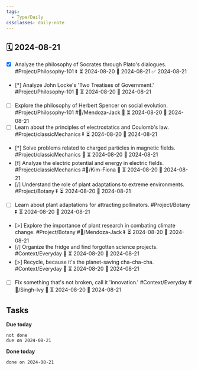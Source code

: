 ```yaml
---
tags:
  - Type/Daily
cssclasses: daily-note
---
```


## 🗓️ 2024-08-21

- [x] Analyze the philosophy of Socrates through Plato's dialogues. #Project/Philosophy-101 ⏬ ⏳ 2024-08-20 📅 2024-08-21 ✅ 2024-08-21
- [*] Analyze John Locke's 'Two Treatises of Government.' #Project/Philosophy-101 🔼 ⏳ 2024-08-20 📅 2024-08-21
- [ ] Explore the philosophy of Herbert Spencer on social evolution. #Project/Philosophy-101 #👤/Mendoza-Jack 🔺 ⏳ 2024-08-20 📅 2024-08-21
- [ ] Learn about the principles of electrostatics and Coulomb's law. #Project/classicMechanics ⏬ ⏳ 2024-08-20 📅 2024-08-21
- [*] Solve problems related to charged particles in magnetic fields. #Project/classicMechanics 🔽 ⏳ 2024-08-20 📅 2024-08-21
- [f] Analyze the electric potential and energy in electric fields. #Project/classicMechanics #👤/Kim-Fiona 🔺 ⏳ 2024-08-20 📅 2024-08-21
- [/] Understand the role of plant adaptations to extreme environments. #Project/Botany ⏬ ⏳ 2024-08-20 📅 2024-08-21
- [ ] Learn about plant adaptations for attracting pollinators. #Project/Botany ⏬ ⏳ 2024-08-20 📅 2024-08-21
- [>] Explore the importance of plant research in combating climate change. #Project/Botany #👤/Mendoza-Jack ⏬ ⏳ 2024-08-20 📅 2024-08-21
- [/] Organize the fridge and find forgotten science projects. #Context/Everyday 🔼 ⏳ 2024-08-20 📅 2024-08-21
- [>] Recycle, because it's the planet-saving cha-cha-cha. #Context/Everyday 🔼 ⏳ 2024-08-20 📅 2024-08-21
- [ ] Fix something that's not broken, call it 'innovation.' #Context/Everyday #👤/Singh-Ivy 🔽 ⏳ 2024-08-20 📅 2024-08-21

## Tasks

**Due today**

```tasks
not done
due on 2024-08-21
```

**Done today**

```tasks
done on 2024-08-21
```
            